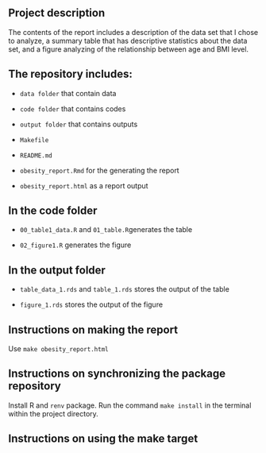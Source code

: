 
## Project description

The contents of the report includes a description of the data set that I chose to analyze, a summary table that has descriptive statistics about the data set, and a figure analyzing of the relationship between age and BMI level.

## The repository includes:

  - `data folder` that contain data
  
  - `code folder` that contains codes
  
  - `output folder` that contains outputs
  
  - `Makefile`
  
  - `README.md`
  
  - `obesity_report.Rmd` for the generating the report
  
  - `obesity_report.html` as a report output

## In the code folder

  - `00_table1_data.R` and `01_table.R`generates the table
  
  - `02_figure1.R` generates the figure

## In the output folder

  - `table_data_1.rds` and `table_1.rds` stores the output of the table
  
  - `figure_1.rds` stores the output of the figure
  
## Instructions on making the report

Use `make obesity_report.html`

## Instructions on synchronizing the package repository

Install R and `renv` package. 
Run the command `make install` in the terminal within the project directory.

## Instructions on using the make target





